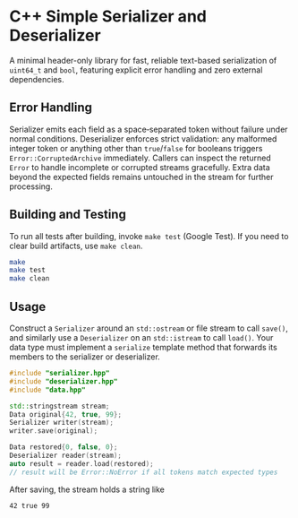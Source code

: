 # C++ Simple Serializer and Deserializer

A minimal header-only library for fast, reliable text-based serialization of `uint64_t` and `bool`, featuring explicit error handling and zero external dependencies.

## Error Handling

Serializer emits each field as a space‑separated token without failure under normal conditions. Deserializer enforces strict validation: any malformed integer token or anything other than `true`/`false` for booleans triggers `Error::CorruptedArchive` immediately. Callers can inspect the returned `Error` to handle incomplete or corrupted streams gracefully. Extra data beyond the expected fields remains untouched in the stream for further processing.

## Building and Testing

To run all tests after building, invoke `make test` (Google Test). If you need to clear build artifacts, use `make clean`.

```bash
make
make test
make clean
```

## Usage

Construct a `Serializer` around an `std::ostream` or file stream to call `save()`, and similarly use a `Deserializer` on an `std::istream` to call `load()`. Your data type must implement a `serialize` template method that forwards its members to the serializer or deserializer.

```cpp
#include "serializer.hpp"
#include "deserializer.hpp"
#include "data.hpp"

std::stringstream stream;
Data original{42, true, 99};
Serializer writer(stream);
writer.save(original);

Data restored{0, false, 0};
Deserializer reader(stream);
auto result = reader.load(restored);
// result will be Error::NoError if all tokens match expected types
```

After saving, the stream holds a string like

```
42 true 99 
```
